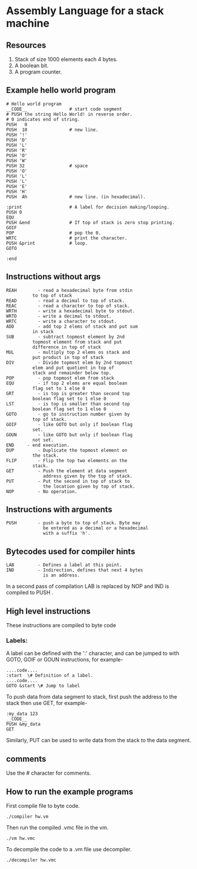 # Assembly Language for a stack machine

## Resources

1. Stack of size 1000 elements each 4 bytes.
2. A boolean bit.
3. A program counter.

## Example hello world program

```
# Hello world program 
__CODE__                # start code segment
# PUSH the string Hello World! in reverse order.
# 0 indicates end of string.
PUSH   0                
PUSH  10                # new line.
PUSH '!'
PUSH 'D'
PUSH 'L'
PUSH 'R'
PUSH 'O'
PUSH 'W'
PUSH 32                 # space
PUSH 'O'
PUSH 'L'
PUSH 'L'
PUSH 'E'
PUSH 'H'
PUSH  Ah                # new line. (in hexadecimal).

:print                  # A label for decision making/looping.
PUSH 0
EQU
PUSH &end               # If top of stack is zero stop printing.
GOIF
POP                     # pop the 0.
WRTC                    # print the character.
PUSH &print             # loop.
GOTO

:end
```

## Instructions without args

```
REAH	    - read a hexadecimal byte from stdin 
	      to top of stack
READ	    - read a decimal to top of stack.
REAC	    - read a character to top of stack.
WRTH 	    - write a hexadecimal byte to stdout.
WRTD	    - write a decimal to stdout.
WRTC	    - write a character to stdout.
ADD 	    - add top 2 elems of stack and put sum
	      in stack
SUB 	    - subtract topmost element by 2nd 
	      topmost element from stack and put
	      difference in top of stack
MUL 	    - multiply top 2 elems os stack and 
	      put product in top of stack
DIV 	    - Divide topmost elem by 2nd topmost
	      elem and put quotient in top of 
	      stack and remainder below top.
POP 	    - pop topmost elem from stack
EQU 	    - if top 2 elems are equal boolean 
	      flag set to 1 else 0
GRT 	    - is top is greater than second top 
	      boolean flag set to 1 else 0
LST 	    - is top is smaller than second top 
	      boolean flag set to 1 else 0
GOTO 	    - go to instruction number given by 
	      top of stack.
GOIF        - like GOTO but only if boolean flag 
	      set.
GOUN        - like GOTO but only if boolean flag 
	      not set.
END	    - end execution.
DUP         - Duplicate the topmost element on 
	      the stack.
FLIP        - Flip the top two elements on the 
	      stack.
GET         - Push the element at data segment 
              address given by the top of stack.
PUT         - Put the second in top of stack to 
              the location given by top of stack.
NOP         - No operation.
```
## Instructions with arguments

```
PUSH        - push a byte to top of stack. Byte may
              be entered as a decimal or a hexadecimal 
              with a suffix 'h'.
```

## Bytecodes used for compiler hints

```
LAB         - Defines a label at this point.
IND         - Indirection, defines that next 4 bytes
              is an address.
```

In a second pass of compilation LAB is replaced by NOP
and IND is compiled to PUSH <instruction-to-jump-to>.

## High level instructions

These instructions are compiled to byte code

### Labels:

A label can be defined with the ':' character, and can be 
jumped to with GOTO, GOIF or GOUN instructions, for example-

```
....code....
:start  \# Definition of a label.
....code....
GOTO &start \# Jump to label 
```
To push data from data segment to stack, first push the 
address to the stack then use GET, for example-

```
:my_data 123
__CODE__      
PUSH &my_data
GET
```

Similarly, PUT can be used to write data from the stack
to the data segment.

## comments

Use the \# character for comments.

## How to run the example programs

First compile file to byte code.
```
./compiler hw.vm
```
Then run the compiled .vmc file in the vm.
```
./vm hw.vmc
```
To decompile the code to a .vm file use decompiler.
```
./decompiler hw.vmc
```

